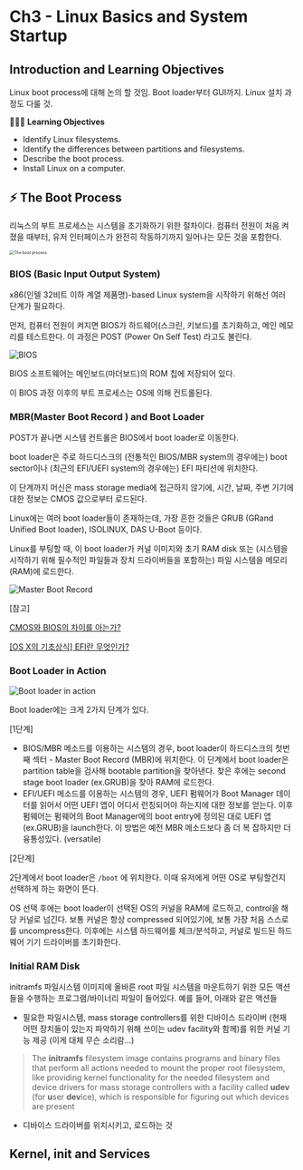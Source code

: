 # Ch3 - Linux Basics and System Startup

## Introduction and Learning Objectives

Linux boot process에 대해 논의 할 것임. Boot loader부터 GUI까지. Linux 설치 과정도 다룰 것.

👩🏻‍🏫 **Learning Objectives**


- Identify Linux filesystems.
- Identify the differences between partitions and filesystems.
- Describe the boot process.
- Install Linux on a computer.

## ⚡️ The Boot Process

리눅스의 부트 프로세스는 시스템을 초기화하기 위한 절차이다. 컴퓨터 전원이 처음 켜졌을 때부터, 유저 인터페이스가 완전히 작동하기까지 일어나는 모든 것을 포함한다.

<img src="https://courses.edx.org/assets/courseware/v1/b30efa6aaec0745af052a4507f062340/asset-v1:LinuxFoundationX+LFS101x+1T2020+type@asset+block/chapter03_flowchart_scr15_1.jpg" alt="The boot process" style="zoom:50%;" />

### BIOS (Basic Input Output System)

x86(인텔 32비트 이하 계열 제품명)-based Linux system을 시작하기 위해선 여러 단계가 필요하다.

먼저, 컴퓨터 전원이 켜지면 BIOS가 하드웨어(스크린, 키보드)를 초기화하고, 메인 메모리를 테스트한다. 이 과정은 POST (Power On Self Test) 라고도 불린다.

![BIOS](https://courses.edx.org/assets/courseware/v1/f02a193180acffca543bf8f69870cc79/asset-v1:LinuxFoundationX+LFS101x+1T2020+type@asset+block/LFS01_ch03_screen16.jpg)

BIOS 소프트웨어는 메인보드(마더보드)의 ROM 칩에 저장되어 있다.

이 BIOS 과정 이후의 부트 프로세스는 OS에 의해 컨트롤된다.

### MBR(Master Boot Record ) and Boot Loader

POST가 끝나면 시스템 컨트롤은 BIOS에서 boot loader로 이동한다.

boot loader은 주로 하드디스크의 (전통적인 BIOS/MBR system의 경우에는) boot sector이나 (최근의 EFI/UEFI system의 경우에는) EFI 파티션에 위치한다.

이 단계까지 머신은 mass storage media에 접근하지 않기에, 시간, 날짜, 주변 기기에 대한 정보는 CMOS 값으로부터 로드된다.

Linux에는 여러 boot loader들이 존재하는데, 가장 흔한 것들은 GRUB (GRand Unified Boot loader), ISOLINUX, DAS U-Boot 등이다.

Linux를 부팅할 때, 이 boot loader가 커널 이미지와 초기 RAM disk 또는 (시스템을 시작하기 위해 필수적인 파일들과 장치 드라이버들을 포함하는) 파일 시스템을 메모리(RAM)에 로드한다.

![Master Boot Record](https://courses.edx.org/assets/courseware/v1/b053b7b69e99a0c06ef0da7fd84236d7/asset-v1:LinuxFoundationX+LFS101x+1T2020+type@asset+block/LFS01_ch03_screen20.jpg)

[참고] 

[CMOS와 BIOS의 차이를 아는가?](http://forensic-proof.com/archives/181)

[[OS X의 기초상식] EFI란 무엇인가?](https://m.blog.naver.com/PostView.nhn?blogId=minkever&logNo=130085717297&proxyReferer=https:%2F%2Fwww.google.com%2F)

### Boot Loader in Action

![Boot loader in action](https://courses.edx.org/assets/courseware/v1/abd1fcc0cc9a6fe48d886efdd98711ef/asset-v1:LinuxFoundationX+LFS101x+1T2020+type@asset+block/LFS01_ch03_screen18.jpg)

Boot loader에는 크게 2가지 단계가 있다.

[1단계]

- BIOS/MBR 메소드를 이용하는 시스템의 경우, boot loader이 하드디스크의 첫번째 섹터 - Master Boot Record (MBR)에 위치한다. 이 단계에서 boot loader은 partition table을 검사해 bootable partition을 찾아낸다. 찾은 후에는 second stage boot loader (ex.GRUB)을 찾아 RAM에 로드한다.
- EFI/UEFI 메소드를 이용하는 시스템의 경우, UEFI 펌웨어가 Boot Manager 데이터를 읽어서 어떤 UEFI 앱이 어디서 런칭되어야 하는지에 대한 정보를 얻는다. 이후 펌웨어는 펌웨어의 Boot Manager에의 boot entry에 정의된 대로 UEFI 앱(ex.GRUB)을 launch한다. 이 방법은 예전 MBR 메소드보다 좀 더 복 잡하지만 더 융통성있다. (versatile)

[2단계]

2단계에서 boot loader은 `/boot` 에 위치한다. 이때 유저에게 어떤 OS로 부팅할건지 선택하게 하는 화면이 뜬다.

OS 선택 후에는 boot loader이 선택된 OS의 커널을 RAM에 로드하고, control을 해당 커널로 넘긴다. 보통 커널은 항상 compressed 되어있기에, 보통 가장 처음 스스로를 uncompress한다. 이후에는 시스템 하드웨어를 체크/분석하고, 커널로 빌드된 하드웨어 기기 드라이버를 초기화한다.

### Initial RAM Disk

initramfs 파일시스템 이미지에 올바른 root 파일 시스템을 마운트하기 위한 모든 액션들을 수행하는 프로그램/바이너리 파일이 들어있다. 예를 들어, 아래와 같은 액션들

- 필요한 파일시스템, mass storage controllers를 위한 디바이스 드라이버 (현재 어떤 장치들이 있는지 파악하기 위해 쓰이는 udev facility와 함께)를 위한 커널 기능 제공 (이게 대체 무슨 소리람...)

> The **initramfs** filesystem image contains programs and binary files that perform all actions needed to mount the proper root filesystem, like providing kernel functionality for the needed filesystem and device drivers for mass storage controllers with a facility called **udev** (for **u**ser **dev**ice), which is responsible for figuring out which devices are present

- 디바이스 드라이버를 위치시키고, 로드하는 것

## Kernel, init and Services

